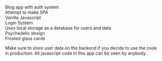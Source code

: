 Blog app with auth system  
Attempt to make SPA  
Vanilla Javascript  
Login System  
Uses local storage as a database for users and data  
Psychedelic design  
Frosted glass cards  
  
Make sure to store user data on the backend if you decide to use the code in production. All javascript code in this app can be seen by anybody.  
